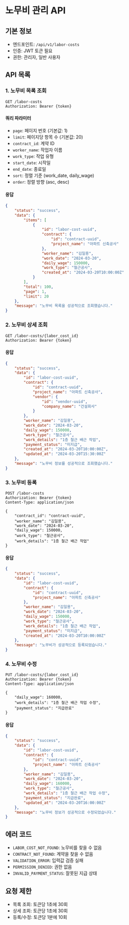 # 노무비 관리 API

## 기본 정보
- 엔드포인트: `/api/v1/labor-costs`
- 인증: JWT 토큰 필요
- 권한: 관리자, 일반 사용자

## API 목록

### 1. 노무비 목록 조회
```http
GET /labor-costs
Authorization: Bearer {token}
```

#### 쿼리 파라미터
- `page`: 페이지 번호 (기본값: 1)
- `limit`: 페이지당 항목 수 (기본값: 20)
- `contract_id`: 계약 ID
- `worker_name`: 작업자 이름
- `work_type`: 작업 유형
- `start_date`: 시작일
- `end_date`: 종료일
- `sort`: 정렬 기준 (work_date, daily_wage)
- `order`: 정렬 방향 (asc, desc)

#### 응답
```json
{
    "status": "success",
    "data": {
        "items": [
            {
                "id": "labor-cost-uuid",
                "contract": {
                    "id": "contract-uuid",
                    "project_name": "아파트 신축공사"
                },
                "worker_name": "김일용",
                "work_date": "2024-03-20",
                "daily_wage": 150000,
                "work_type": "철근공사",
                "created_at": "2024-03-20T10:00:00Z"
            }
        ],
        "total": 100,
        "page": 1,
        "limit": 20
    },
    "message": "노무비 목록을 성공적으로 조회했습니다."
}
```

### 2. 노무비 상세 조회
```http
GET /labor-costs/{labor_cost_id}
Authorization: Bearer {token}
```

#### 응답
```json
{
    "status": "success",
    "data": {
        "id": "labor-cost-uuid",
        "contract": {
            "id": "contract-uuid",
            "project_name": "아파트 신축공사",
            "vendor": {
                "id": "vendor-uuid",
                "company_name": "건설회사"
            }
        },
        "worker_name": "김일용",
        "work_date": "2024-03-20",
        "daily_wage": 150000,
        "work_type": "철근공사",
        "work_details": "1층 철근 배근 작업",
        "payment_status": "미지급",
        "created_at": "2024-03-20T10:00:00Z",
        "updated_at": "2024-03-20T15:30:00Z"
    },
    "message": "노무비 정보를 성공적으로 조회했습니다."
}
```

### 3. 노무비 등록
```http
POST /labor-costs
Authorization: Bearer {token}
Content-Type: application/json

{
    "contract_id": "contract-uuid",
    "worker_name": "김일용",
    "work_date": "2024-03-20",
    "daily_wage": 150000,
    "work_type": "철근공사",
    "work_details": "1층 철근 배근 작업"
}
```

#### 응답
```json
{
    "status": "success",
    "data": {
        "id": "labor-cost-uuid",
        "contract": {
            "id": "contract-uuid",
            "project_name": "아파트 신축공사"
        },
        "worker_name": "김일용",
        "work_date": "2024-03-20",
        "daily_wage": 150000,
        "work_type": "철근공사",
        "work_details": "1층 철근 배근 작업",
        "payment_status": "미지급",
        "created_at": "2024-03-20T10:00:00Z"
    },
    "message": "노무비가 성공적으로 등록되었습니다."
}
```

### 4. 노무비 수정
```http
PUT /labor-costs/{labor_cost_id}
Authorization: Bearer {token}
Content-Type: application/json

{
    "daily_wage": 160000,
    "work_details": "1층 철근 배근 작업 수정",
    "payment_status": "지급완료"
}
```

#### 응답
```json
{
    "status": "success",
    "data": {
        "id": "labor-cost-uuid",
        "contract": {
            "id": "contract-uuid",
            "project_name": "아파트 신축공사"
        },
        "worker_name": "김일용",
        "work_date": "2024-03-20",
        "daily_wage": 160000,
        "work_type": "철근공사",
        "work_details": "1층 철근 배근 작업 수정",
        "payment_status": "지급완료",
        "updated_at": "2024-03-20T16:00:00Z"
    },
    "message": "노무비 정보가 성공적으로 수정되었습니다."
}
```

## 에러 코드
- `LABOR_COST_NOT_FOUND`: 노무비를 찾을 수 없음
- `CONTRACT_NOT_FOUND`: 계약을 찾을 수 없음
- `VALIDATION_ERROR`: 입력값 검증 실패
- `PERMISSION_DENIED`: 권한 없음
- `INVALID_PAYMENT_STATUS`: 잘못된 지급 상태

## 요청 제한
- 목록 조회: 토큰당 1초에 30회
- 상세 조회: 토큰당 1초에 30회
- 등록/수정: 토큰당 1분에 10회 
